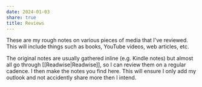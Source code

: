 ```yaml
---
date: 2024-01-03
share: true
title: Reviews
---
```


These are my rough notes on various pieces of media that I've reviewed. This will include things such as books, YouTube videos, web articles, etc.

The original notes are usually gathered inline (e.g. Kindle notes) but almost all go through [[Readwise|Readwise]], so I can review them on a regular cadence. I then make the notes you find here. This will ensure I only add my outlook and not accidently share more then I intend.